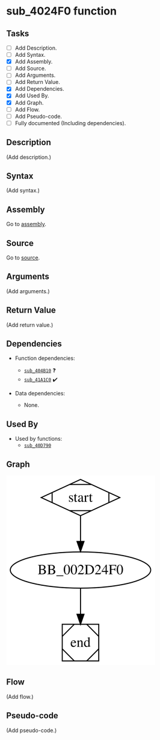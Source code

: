 # sub_4024F0 function

## Tasks

- [ ] Add Description.
- [ ] Add Syntax.
- [X] Add Assembly.
- [ ] Add Source.
- [ ] Add Arguments.
- [ ] Add Return Value.
- [X] Add Dependencies.
- [X] Add Used By.
- [X] Add Graph.
- [ ] Add Flow.
- [ ] Add Pseudo-code.
- [ ] Fully documented (Including dependencies).

## Description

(Add description.)

## Syntax

(Add syntax.)

## Assembly

Go to [assembly](../asm/sub_4024F0.asm).

## Source

Go to [source](../cc/sub_4024F0.cc).

## Arguments

(Add arguments.)

## Return Value

(Add return value.)

## Dependencies

* Function dependencies:
  * [`sub_404B10`](sub_404B10.md) ❓
  * [`sub_41A1C0`](sub_41A1C0.md) ✔️


* Data dependencies:
  * None.

## Used By

* Used by functions:
  * [`sub_40D790`](sub_40D790.md)

## Graph

![sub_4024F0 Graph](../svg/sub_4024F0.svg "sub_4024F0 Graph")

## Flow

(Add flow.)

## Pseudo-code

(Add pseudo-code.)
